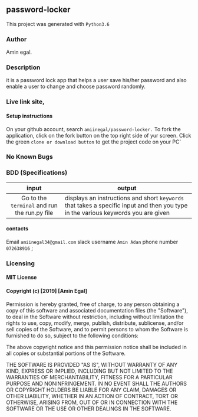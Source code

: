 ## password-locker
This project was generated with `Python3.6`

### Author
Amin egal.

### Description
it is a password lock app that helps a user save his/her password and also enable a user to change and choose password randomly.

### Live link site,
#### Setup instructions
On your github account, search `amiinegal/password-locker.` To fork the application, click on the fork button on the top right side of yur screen. Click the green `clone or download button` to get the project code on your PC'


### No Known Bugs
### BDD (Specifications)
| input | output  |
|:-:|---|
| Go to the `terminal` and run the run.py file  |displays an instructions and short `keywords` that takes a specific input and then you type in the various keywords you are given   |

#### contacts
Email `amiinegal34@gmail.com` slack username `Amin Adan` phone number `072638916` ;

### Licensing
#### MIT License
#### Copyright (c) [2019] [Amin Egal]
Permission is hereby granted, free of charge, to any person obtaining a copy of this software and associated documentation files (the "Software"), to deal in the Software without restriction, including without limitation the rights to use, copy, modify, merge, publish, distribute, sublicense, and/or sell copies of the Software, and to permit persons to whom the Software is furnished to do so, subject to the following conditions:

The above copyright notice and this permission notice shall be included in all copies or substantial portions of the Software.

THE SOFTWARE IS PROVIDED "AS IS", WITHOUT WARRANTY OF ANY KIND, EXPRESS OR IMPLIED, INCLUDING BUT NOT LIMITED TO THE WARRANTIES OF MERCHANTABILITY, FITNESS FOR A PARTICULAR PURPOSE AND NONINFRINGEMENT. IN NO EVENT SHALL THE AUTHORS OR COPYRIGHT HOLDERS BE LIABLE FOR ANY CLAIM, DAMAGES OR OTHER LIABILITY, WHETHER IN AN ACTION OF CONTRACT, TORT OR OTHERWISE, ARISING FROM, OUT OF OR IN CONNECTION WITH THE SOFTWARE OR THE USE OR OTHER DEALINGS IN THE SOFTWARE.